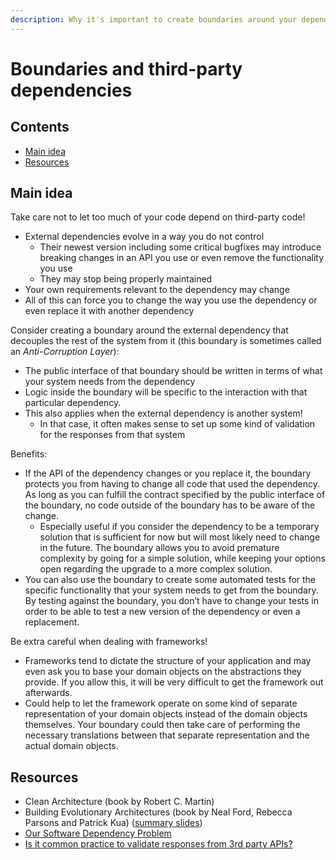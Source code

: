 ```yaml
---
description: Why it's important to create boundaries around your dependencies
---
```


# Boundaries and third-party dependencies

## Contents

-   [Main idea](#main-idea)
-   [Resources](#resources)

## Main idea

Take care not to let too much of your code depend on third-party code!

-   External dependencies evolve in a way you do not control
    -   Their newest version including some critical bugfixes may introduce breaking changes in an API you use or even remove the functionality you use
    -   They may stop being properly maintained
-   Your own requirements relevant to the dependency may change
-   All of this can force you to change the way you use the dependency or even replace it with another dependency

Consider creating a boundary around the external dependency that decouples the rest of the system from it (this boundary is sometimes called an _Anti-Corruption Layer_):

-   The public interface of that boundary should be written in terms of what your system needs from the dependency
-   Logic inside the boundary will be specific to the interaction with that particular dependency. 
-   This also applies when the external dependency is another system!
    -   In that case, it often makes sense to set up some kind of validation for the responses from that system

Benefits:

-   If the API of the dependency changes or you replace it, the boundary protects you from having to change all code that used the dependency. As long as you can fulfill the contract specified by the public interface of the boundary, no code outside of the boundary has to be aware of the change.
    -   Especially useful if you consider the dependency to be a temporary solution that is sufficient for now but will most likely need to change in the future. The boundary allows you to avoid premature complexity by going for a simple solution, while keeping your options open regarding the upgrade to a more complex solution.
-   You can also use the boundary to create some automated tests for the specific functionality that your system needs to get from the boundary. By testing against the boundary, you don’t have to change your tests in order to be able to test a new version of the dependency or even a replacement.

Be extra careful when dealing with frameworks!

-   Frameworks tend to dictate the structure of your application and may even ask you to base your domain objects on the abstractions they provide. If you allow this, it will be very difficult to get the framework out afterwards. 
-   Could help to let the framework operate on some kind of separate representation of your domain objects instead of the domain objects themselves. Your boundary could then take care of performing the necessary translations between that separate representation and the actual domain objects.

## Resources

-   Clean Architecture (book by Robert C. Martin)
-   Building Evolutionary Architectures (book by Neal Ford, Rebecca Parsons and Patrick Kua) ([summary slides](http://nealford.com/downloads/Evolutionary_Architecture_Keynote_by_Neal_Ford.pdf))
-   [Our Software Dependency Problem](https://research.swtch.com/deps)
-   [Is it common practice to validate responses from 3rd party APIs?](https://softwareengineering.stackexchange.com/questions/410248/is-it-common-practice-to-validate-responses-from-3rd-party-apis)
